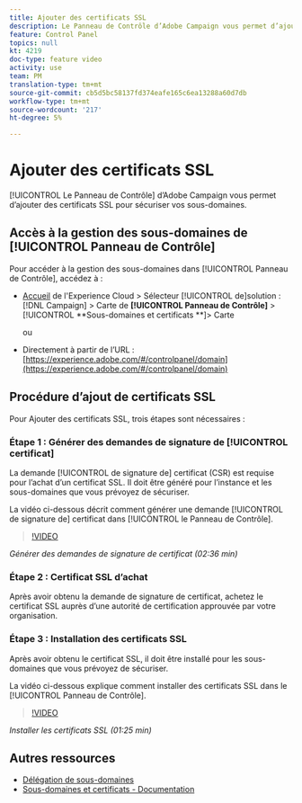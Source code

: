 ```yaml
---
title: Ajouter des certificats SSL
description: Le Panneau de Contrôle d’Adobe Campaign vous permet d’ajouter des certificats SSL pour sécuriser vos sous-domaines.
feature: Control Panel
topics: null
kt: 4219
doc-type: feature video
activity: use
team: PM
translation-type: tm+mt
source-git-commit: cb5d5bc58137fd374eafe165c6ea13288a60d7db
workflow-type: tm+mt
source-wordcount: '217'
ht-degree: 5%

---
```



# Ajouter des certificats SSL

[!UICONTROL Le Panneau de Contrôle] d’Adobe Campaign vous permet d’ajouter des certificats SSL pour sécuriser vos sous-domaines.

## Accès à la gestion des sous-domaines de [!UICONTROL Panneau de Contrôle]

Pour accéder à la gestion des sous-domaines dans [!UICONTROL Panneau de Contrôle], accédez à :

* [Accueil](https://experience.adobe.com/#/home) de l&#39;Experience Cloud > Sélecteur [!UICONTROL de]solution : [!DNL Campaign] > Carte de **[!UICONTROL Panneau de Contrôle]** > [!UICONTROL **Sous-domaines et certificats **]> Carte

   ou
* Directement à partir de l’URL : [https://experience.adobe.com/#/controlpanel/domain](https://experience.adobe.com/#/controlpanel/domain)

## Procédure d’ajout de certificats SSL

Pour Ajouter des certificats SSL, trois étapes sont nécessaires :

### Étape 1 : Générer des demandes de signature de [!UICONTROL certificat]

La demande [!UICONTROL de signature de] certificat (CSR) est requise pour l’achat d’un certificat SSL. Il doit être généré pour l’instance et les sous-domaines que vous prévoyez de sécuriser.

La vidéo ci-dessous décrit comment générer une demande [!UICONTROL de signature de] certificat dans [!UICONTROL le Panneau de Contrôle].

>[!VIDEO](https://video.tv.adobe.com/v/31317?quality=12)

*Générer des demandes de signature de certificat (02:36 min)*

### Étape 2 : Certificat SSL d’achat

Après avoir obtenu la demande de signature de certificat, achetez le certificat SSL auprès d’une autorité de certification approuvée par votre organisation.

### Étape 3 : Installation des certificats SSL

Après avoir obtenu le certificat SSL, il doit être installé pour les sous-domaines que vous prévoyez de sécuriser.

La vidéo ci-dessous explique comment installer des certificats SSL dans le [!UICONTROL Panneau de Contrôle].

>[!VIDEO](https://video.tv.adobe.com/v/31166?quality=12)

*Installer les certificats SSL (01:25 min)*

## Autres ressources

* [Délégation de sous-domaines](/help/administrating/control-panel/subdomain-delegation.md)
* [Sous-domaines et certificats - Documentation](https://docs.adobe.com/content/help/fr-FR/control-panel/using/subdomains-and-certificates/renewing-subdomain-certificate.html)
